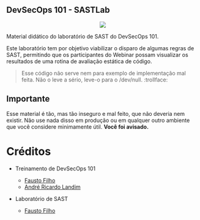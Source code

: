 ## DevSecOps 101 - SASTLab 

<p align="center">
  <img src="https://github.com/ffilho/devsecops101_sastlab/blob/main/logo.png?raw=true">
</p>

Material didático do laboratório de SAST do DevSecOps 101.

Este laboratório tem por objetivo viabilizar o disparo de algumas regras de SAST, permitindo que os participantes do Webinar possam visualizar os resultados de uma rotina de avaliação estática de código.

> Esse código não serve nem para exemplo de implementação mal feita. Não o leve a sério, leve-o para o /dev/null. :trollface:

## Importante
Esse material é tão, mas tão inseguro e mal feito, que não deveria nem existir.
Não use nada disso em produção ou em qualquer outro ambiente que você considere minimamente útil.
**Você foi avisado.**

Créditos
========
  - Treinamento de DevSecOps 101
    * [Fausto Filho](https://www.linkedin.com/in/faustoafilho/)
    * [André Ricardo Landim](https://www.linkedin.com/in/andrelandim/)

  - Laboratório de SAST
    * [Fausto Filho](https://www.linkedin.com/in/faustoafilho/)